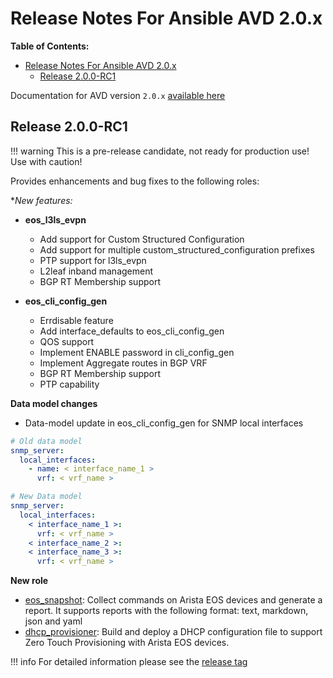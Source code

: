 # Release Notes For Ansible AVD 2.0.x

**Table of Contents:**

- [Release Notes For Ansible AVD 2.0.x](#release-notes-for-ansible-avd-20x)
  - [Release 2.0.0-RC1](#release-200-rc1)

Documentation for AVD version `2.0.x` [available here](https://www.avd.sh/en/releases-v2.0.x/)

## Release 2.0.0-RC1

!!! warning
    This is a pre-release candidate, not ready for production use!
    Use with caution!

Provides enhancements and bug fixes to the following roles:

**New features:*

- __eos_l3ls_evpn__

  - Add support for Custom Structured Configuration
  - Add support for multiple custom_structured_configuration prefixes
  - PTP support for l3ls_evpn
  - L2leaf inband management
  - BGP RT Membership support

- __eos_cli_config_gen__

  - Errdisable feature
  - Add interface_defaults to eos_cli_config_gen
  - QOS support
  - Implement ENABLE password in cli_config_gen
  - Implement Aggregate routes in BGP VRF
  - BGP RT Membership support
  - PTP capability

**Data model changes**

- Data-model update in eos_cli_config_gen for SNMP local interfaces

```yaml
# Old data model
snmp_server:
  local_interfaces:
    - name: < interface_name_1 >
      vrf: < vrf_name >

# New Data model
snmp_server:
  local_interfaces:
    < interface_name_1 >:
      vrf: < vrf_name >
    < interface_name_2 >:
    < interface_name_3 >:
      vrf: < vrf_name >
```

**New role**

- [eos_snapshot](https://www.avd.sh/en/latest/roles/eos_snapshot/): Collect commands on Arista EOS devices and generate a report. It supports reports with the following format: text, markdown, json and yaml
- [dhcp_provisioner](https://www.avd.sh/en/latest/roles/dhcp_provisioner/): Build and deploy a DHCP configuration file to support Zero Touch Provisioning with Arista EOS devices.

!!! info
    For detailed information please see the [release tag](https://github.com/aristanetworks/ansible-avd/releases/tag/v2.0.0rc1)
